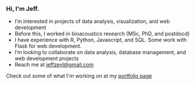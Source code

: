 ### Hi, I'm Jeff.

- I’m interested in projects of data analysis, visualization, and web development
- Before this, I worked in bioacoustics research (MSc, PhD, and postdocd)
- I have experience with R, Python, Javascript, and SQL. Some work with Flask for web development.
- I’m looking to collaborate on data analysis, database management, and web development projects
- Reach me at jeffzeyl@gmail.com

Check out some of what I'm working on at my [portfolio page](https://github.com/jzeyl/Portfolio)

<!--
**jzeyl/jzeyl** is a ✨ _special_ ✨ repository because its `README.md` (this file) appears on your GitHub profile.

Here are some ideas to get you started:

- 🔭 I’m currently working on ...
- 🌱 I’m currently learning ...
- 👯 I’m looking to collaborate on ...
- 🤔 I’m looking for help with ...
- 💬 Ask me about ...
- 📫 How to reach me: ...
- 😄 Pronouns: ...
- ⚡ Fun fact: ...
-->
